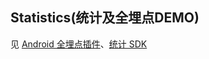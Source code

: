 ## Statistics(统计及全埋点DEMO)

见 [Android 全埋点插件](https://github.com/LevisLv/statistics-gradle-plugin)、[统计 SDK](https://github.com/LevisLv/statistics-sdk)
